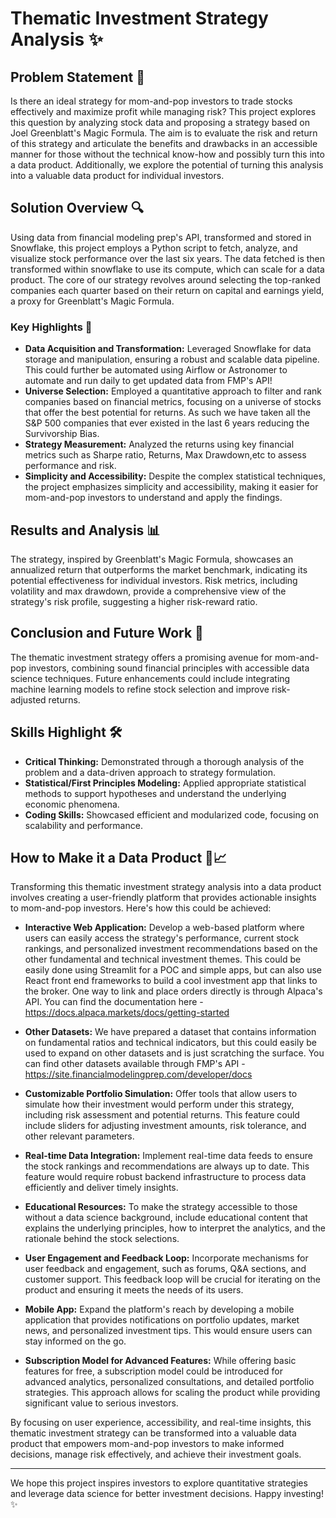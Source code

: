 # Thematic Investment Strategy Analysis ✨

## Problem Statement 🚀

Is there an ideal strategy for mom-and-pop investors to trade stocks effectively and maximize profit while managing risk? This project explores this question by analyzing stock data and proposing a strategy based on Joel Greenblatt's Magic Formula. The aim is to evaluate the risk and return of this strategy and articulate the benefits and drawbacks in an accessible manner for those without the technical know-how and possibly turn this into a data product. Additionally, we explore the potential of turning this analysis into a valuable data product for individual investors.

## Solution Overview 🔍

Using data from financial modeling prep's API, transformed and stored in Snowflake, this project employs a Python script to fetch, analyze, and visualize stock performance over the last six years. The data fetched is then transformed within snowflake to use its compute, which can scale for a data product. The core of our strategy revolves around selecting the top-ranked companies each quarter based on their return on capital and earnings yield, a proxy for Greenblatt's Magic Formula.

### Key Highlights 🌟

- **Data Acquisition and Transformation:** Leveraged Snowflake for data storage and manipulation, ensuring a robust and scalable data pipeline. This could further be automated using Airflow or Astronomer to automate and run daily to get updated data from FMP's API!
- **Universe Selection:** Employed a quantitative approach to filter and rank companies based on financial metrics, focusing on a universe of stocks that offer the best potential for returns. As such we have taken all the S&P 500 companies that ever existed in the last 6 years reducing the Survivorship Bias.
- **Strategy Measurement:** Analyzed the returns using key financial metrics such as Sharpe ratio, Returns, Max Drawdown,etc to assess performance and risk.
- **Simplicity and Accessibility:** Despite the complex statistical techniques, the project emphasizes simplicity and accessibility, making it easier for mom-and-pop investors to understand and apply the findings.

## Results and Analysis 📊

The strategy, inspired by Greenblatt's Magic Formula, showcases an annualized return that outperforms the market benchmark, indicating its potential effectiveness for individual investors. Risk metrics, including volatility and max drawdown, provide a comprehensive view of the strategy's risk profile, suggesting a higher risk-reward ratio.

## Conclusion and Future Work 🔮

The thematic investment strategy offers a promising avenue for mom-and-pop investors, combining sound financial principles with accessible data science techniques. Future enhancements could include integrating machine learning models to refine stock selection and improve risk-adjusted returns.

## Skills Highlight 🛠️

- **Critical Thinking:** Demonstrated through a thorough analysis of the problem and a data-driven approach to strategy formulation.
- **Statistical/First Principles Modeling:** Applied appropriate statistical methods to support hypotheses and understand the underlying economic phenomena.
- **Coding Skills:** Showcased efficient and modularized code, focusing on scalability and performance.

## How to Make it a Data Product 🚀📈

Transforming this thematic investment strategy analysis into a data product involves creating a user-friendly platform that provides actionable insights to mom-and-pop investors. Here's how this could be achieved:

- **Interactive Web Application:** Develop a web-based platform where users can easily access the strategy's performance, current stock rankings, and personalized investment recommendations based on the other fundamental and technical investment themes. This could be easily done using Streamlit for a POC and simple apps, but can also use React front end frameworks to build a cool investment app that links to the broker. One way to link and place orders directly is through Alpaca's API. You can find the documentation here - https://docs.alpaca.markets/docs/getting-started
  
- **Other Datasets:** We have prepared a dataset that contains information on fundamental ratios and technical indicators, but this could easily be used to expand on other datasets and is just scratching the surface. You can find other datasets available through FMP's API - https://site.financialmodelingprep.com/developer/docs

- **Customizable Portfolio Simulation:** Offer tools that allow users to simulate how their investment would perform under this strategy, including risk assessment and potential returns. This feature could include sliders for adjusting investment amounts, risk tolerance, and other relevant parameters.

- **Real-time Data Integration:** Implement real-time data feeds to ensure the stock rankings and recommendations are always up to date. This feature would require robust backend infrastructure to process data efficiently and deliver timely insights.

- **Educational Resources:** To make the strategy accessible to those without a data science background, include educational content that explains the underlying principles, how to interpret the analytics, and the rationale behind the stock selections.

- **User Engagement and Feedback Loop:** Incorporate mechanisms for user feedback and engagement, such as forums, Q&A sections, and customer support. This feedback loop will be crucial for iterating on the product and ensuring it meets the needs of its users.

- **Mobile App:** Expand the platform's reach by developing a mobile application that provides notifications on portfolio updates, market news, and personalized investment tips. This would ensure users can stay informed on the go.

- **Subscription Model for Advanced Features:** While offering basic features for free, a subscription model could be introduced for advanced analytics, personalized consultations, and detailed portfolio strategies. This approach allows for scaling the product while providing significant value to serious investors.

By focusing on user experience, accessibility, and real-time insights, this thematic investment strategy can be transformed into a valuable data product that empowers mom-and-pop investors to make informed decisions, manage risk effectively, and achieve their investment goals.


---

We hope this project inspires investors to explore quantitative strategies and leverage data science for better investment decisions. Happy investing! ✨
